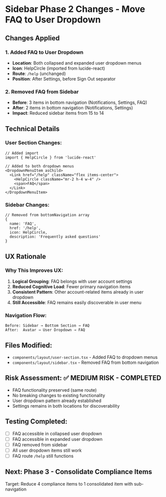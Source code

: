 # Sidebar Phase 2 Changes - Move FAQ to User Dropdown

## Changes Applied

### 1. Added FAQ to User Dropdown
- **Location**: Both collapsed and expanded user dropdown menus
- **Icon**: HelpCircle (imported from lucide-react)
- **Route**: `/help` (unchanged)
- **Position**: After Settings, before Sign Out separator

### 2. Removed FAQ from Sidebar
- **Before**: 3 items in bottom navigation (Notifications, Settings, FAQ)
- **After**: 2 items in bottom navigation (Notifications, Settings)
- **Impact**: Reduced sidebar items from 15 to 14

## Technical Details

### User Section Changes:
```tsx
// Added import
import { HelpCircle } from 'lucide-react'

// Added to both dropdown menus
<DropdownMenuItem asChild>
  <Link href="/help" className="flex items-center">
    <HelpCircle className="mr-2 h-4 w-4" />
    <span>FAQ</span>
  </Link>
</DropdownMenuItem>
```

### Sidebar Changes:
```tsx
// Removed from bottomNavigation array
{
  name: 'FAQ',
  href: '/help', 
  icon: HelpCircle,
  description: 'Frequently asked questions'
}
```

## UX Rationale

### Why This Improves UX:
1. **Logical Grouping**: FAQ belongs with user account settings
2. **Reduced Cognitive Load**: Fewer primary navigation items
3. **Consistent Pattern**: Other account-related items already in user dropdown
4. **Still Accessible**: FAQ remains easily discoverable in user menu

### Navigation Flow:
```
Before: Sidebar → Bottom Section → FAQ
After:  Avatar → User Dropdown → FAQ
```

## Files Modified:
- `components/layout/user-section.tsx` - Added FAQ to dropdown menus
- `components/layout/sidebar.tsx` - Removed FAQ from bottom navigation

## Risk Assessment: ✅ MEDIUM RISK - COMPLETED
- FAQ functionality preserved (same route)
- No breaking changes to existing functionality
- User dropdown pattern already established
- Settings remains in both locations for discoverability

## Testing Completed:
- [ ] FAQ accessible in collapsed user dropdown
- [ ] FAQ accessible in expanded user dropdown  
- [ ] FAQ removed from sidebar
- [ ] All user dropdown items still work
- [ ] FAQ route `/help` still functions

## Next: Phase 3 - Consolidate Compliance Items
Target: Reduce 4 compliance items to 1 consolidated item with sub-navigation